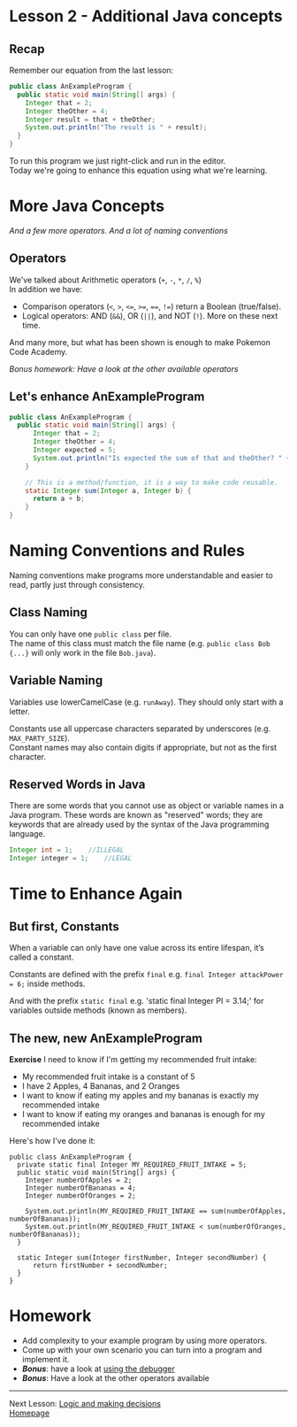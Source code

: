 # Lesson 2 - Additional Java concepts

## Recap
Remember our equation from the last lesson:
```java
public class AnExampleProgram {
  public static void main(String[] args) {
  	Integer that = 2;
  	Integer theOther = 4;
  	Integer result = that + theOther;
  	System.out.println("The result is " + result);
  }
}
```
To run this program we just right-click and run in the editor.  
Today we're going to enhance this equation using what we're learning.


# More Java Concepts
*And a few more operators. And a lot of naming conventions*

## Operators
We've talked about Arithmetic operators (`+`, `-`, `*`, `/`, `%`)  
In addition we have:
* Comparison operators (`<`, `>`, `<=`, `>=`, `==`, `!=`) return a  Boolean (true/false).
* Logical operators: AND (`&&`), OR (`||`), and NOT (`!`).
More on these next time.

And many more, but what has been shown is enough to make Pokemon Code Academy.

*Bonus homework: Have a look at the other available operators*

## Let's enhance AnExampleProgram
```java
public class AnExampleProgram {
  public static void main(String[] args) {
      Integer that = 2;
      Integer theOther = 4;
      Integer expected = 5;
      System.out.println("Is expected the sum of that and theOther? " + (expected == sum(that, theOther)));
    }

    // This is a method/function, it is a way to make code reusable.
    static Integer sum(Integer a, Integer b) {
      return a + b;
    }
}
```

# Naming Conventions and Rules
Naming conventions make programs more understandable and easier to read, partly just through consistency.

## Class Naming
You can only have one `public class` per file.  
The name of this class must match the file name (e.g. `public class Bob {...}` will only work in the file `Bob.java`).

## Variable Naming

Variables use lowerCamelCase (e.g. `runAway`). They should only start with a letter.

Constants use all uppercase characters separated by underscores (e.g. `MAX_PARTY_SIZE`).  
Constant names may also contain digits if appropriate, but not as the first character.

## Reserved Words in Java
There are some words that you cannot use as object or variable names in a Java program. These words are known as "reserved" words; they are keywords that are already used by the syntax of the Java programming language.

```java
Integer int = 1; 	//ILLEGAL
Integer integer = 1; 	//LEGAL
```

# Time to Enhance Again
## But first, Constants
When a variable can only have one value across its entire lifespan, it’s called a constant.

Constants are defined with the prefix `final` e.g. `final Integer attackPower = 6;` inside methods.

And with the prefix `static final` e.g. 'static final Integer PI = 3.14;' for variables outside methods (known as members).

## The new, new AnExampleProgram
**Exercise**
I need to know if I'm getting my recommended fruit intake:
* My recommended fruit intake is a constant of 5
* I have 2 Apples, 4 Bananas, and 2 Oranges
* I want to know if eating my apples and my bananas is exactly my recommended intake
* I want to know if eating my oranges and bananas is enough for my recommended intake

Here's how I've done it:
```
public class AnExampleProgram {
  private static final Integer MY_REQUIRED_FRUIT_INTAKE = 5;
  public static void main(String[] args) {
    Integer numberOfApples = 2;
    Integer numberOfBananas = 4;
    Integer numberOfOranges = 2;

    System.out.println(MY_REQUIRED_FRUIT_INTAKE == sum(numberOfApples, numberOfBananas));
    System.out.println(MY_REQUIRED_FRUIT_INTAKE < sum(numberOfOranges, numberOfBananas));
  }

  static Integer sum(Integer firstNumber, Integer secondNumber) {
      return firstNumber + secondNumber;
  }
}
```

# Homework
* Add complexity to your example program by using more operators.
* Come up with your own scenario you can turn into a program and implement it.
* ***Bonus***: have a look at [using the debugger](debugging.md)
* ***Bonus***: Have a look at the other operators available

---
Next Lesson: [Logic and making decisions](lesson3.md)  
[Homepage](../index.md)
